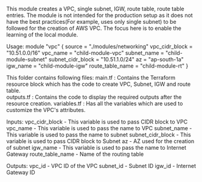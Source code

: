 This module creates a VPC, single subnet, IGW, route table, route table entries. 
The module is not intended for the production setup as it does not have the best practices(For example, uses only single subnet) to be followed for the creation of AWS VPC. The focus here is to enable the learning of the local module. 

Usage:
module "vpc" {
  source            = "./modules/networking"
  vpc_cidr_block    = "10.51.0.0/16"
  vpc_name          = "child-module-vpc"
  subnet_name       = "child-module-subnet"
  subnet_cidr_block = "10.51.1.0/24"
  az                = "ap-south-1a"
  igw_name          = "child-module-igw"
  route_table_name  = "child-module-rt"
}

This folder contains following files:
main.tf      : Contains the Terraform resource block which has the code to create VPC, Subnet, IGW and route table.   
outputs.tf   : Contains the code to display the required outputs after the resource creation. 
variables.tf : Has all the variables which are used to customize the VPC's attributes. 

Inputs:
vpc_cidr_block    - This variable is used to pass CIDR block to VPC
vpc_name          - This variable is used to pass the name to VPC
subnet_name       - This variable is used to pass the name to subnet
subnet_cidr_block - This variable is used to pass CIDR block to Subnet
az                - AZ used for the creation of subnet
igw_name          - This variable is used to pass the name to Internet Gateway
route_table_name  - Name of the routing table

Outputs:
vpc_id    - VPC ID of the VPC
subnet_id - Subnet ID
igw_id    - Internet Gateway ID